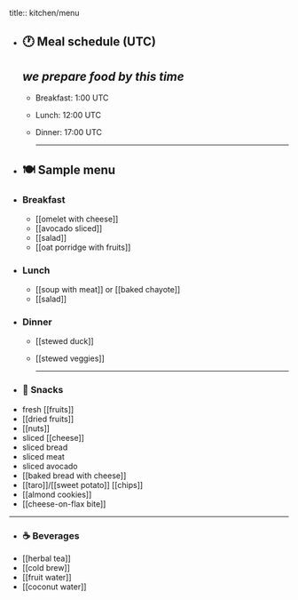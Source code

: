 title:: kitchen/menu

- ## 🕐  Meal schedule (UTC)
  *we prepare food by this time*
	-
	- Breakfast: 1:00 UTC
	- Lunch: 12:00 UTC
	- Dinner: 17:00 UTC
	  
	  ---
- ## 🍽️  Sample menu
- ### Breakfast
	- [[omelet with cheese]]
	- [[avocado sliced]]
	- [[salad]]
	- [[oat porridge with fruits]]
- ### Lunch
	- [[soup with meat]] or [[baked chayote]]
	- [[salad]]
- ### Dinner
	- [[stewed duck]]
	- [[stewed veggies]]
	  
	  ---
- ### 🥪 Snacks
- fresh [[fruits]]
- [[dried fruits]]
- [[nuts]]
- sliced [[cheese]]
- sliced bread
- sliced meat
- sliced avocado
- [[baked bread with cheese]]
- [[taro]]/[[sweet potato]] [[chips]]
- [[almond cookies]]
- [[cheese-on-flax bite]]
- ---
- ### ☕ Beverages
- [[herbal tea]]
- [[cold brew]]
- [[fruit water]]
- [[coconut water]]
